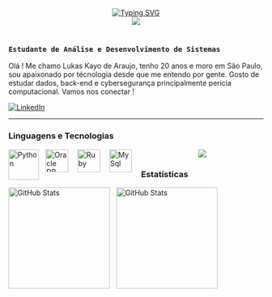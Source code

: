 <div align="center">
  <a href="https://git.io/typing-svg">
    <img src="https://readme-typing-svg.demolab.com?font=Fira+Code&weight=500&size=22&pause=1000&color=FF00F6&center=true&vCenter=true&random=false&width=524&lines=%E2%8A%B9+Welcome+to+my+profile!+%CB%99%E1%B5%95%CB%99+%E2%8A%B9+" alt="Typing SVG">
  </a>
</div>

<div align="center">
<img src="https://user-images.githubusercontent.com/74038190/212284158-e840e285-664b-44d7-b79b-e264b5e54825.gif" >
</div>
<br>

### **`Estudante de Análise e Desenvolvimento de Sistemas`**

Olá !
Me chamo Lukas Kayo de Araujo, tenho 20 anos e moro em São Paulo, sou apaixonado por técnologia desde que me entendo por gente. Gosto de estudar dados, back-end e cybersegurança principalmente pericia computacional. Vamos nos conectar !

<p align="left">
    <a href="www.linkedin.com/in/lukas-kayo">
        <img 
            alt="LinkedIn" 
            title="LinkedIn" 
            src="https://img.shields.io/badge/LinkedIn-0077B5?style=for-the-badge&logo=linkedin&logoColor=white"
        />
    </a>
</p>


---

### Linguagens e Tecnologias

<img 
    align="left" 
    alt="Python"
    title="Python" 
    width="60px" 
    style="padding-right: 10px;" 
    src="https://logos-world.net/wp-content/uploads/2021/10/Python-Emblem.png" 
/>

<img 
    align="left" 
    alt="Oracle DB"
    title="Oracle DB" 
    width="45px" 
    style="padding-right: 15px;" 
    src="https://elcom-team.com/wp-content/uploads/2021/07/oracle.png" 
/>

<img 
    align="left" 
    alt="Ruby"
    title="Ruby" 
    width="45px" 
    style="padding-right: 15px;" 
    src="https://cdn.freebiesupply.com/logos/thumbs/2x/ruby-logo.png" 
/>

<img 
    align="left" 
    alt="MySql"
    title="MySql" 
    width="45px" 
    style="padding-right: 15px;" 
    src="https://images.icon-icons.com/2699/PNG/512/mysql_logo_icon_169940.png" 
/>

<div align="center">
<img src="https://user-images.githubusercontent.com/74038190/212284115-f47cd8ff-2ffb-4b04-b5bf-4d1c14c0247f.gif">
</div>

### Estatísticas

<p>
  <img 
    align="left" 
    alt="GitHub Stats" 
    height="200" 
    style="padding-right: 10px;" 
    src="https://github-readme-stats.vercel.app/api?username=Lukas-Kayo&show_icons=true&theme=tokyonight&include_all_commits=true&locale=pt-br" 
  />

<img 
      align="left" 
      alt="GitHub Stats" 
      height="200" 
      src="https://github-readme-stats.vercel.app/api/top-langs/?username=Lukas-Kayo&theme=tokyonight&layout=compact&custom_title=Programação&langs_count=9" 
  />

</p>
